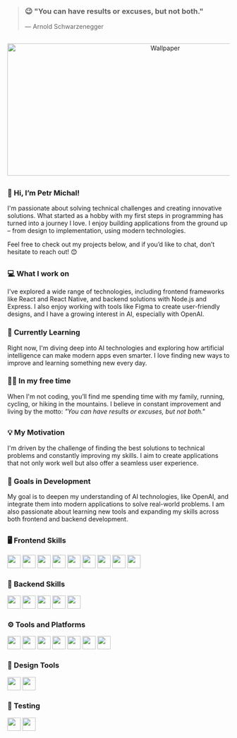 > ### 😉 "You can have results or excuses, but not both."  
> — Arnold Schwarzenegger

##

<div align="center">
  <img src="https://github.com/user-attachments/assets/ed12e420-521b-4023-90b2-a600278eb406" alt="Wallpaper" width="700"  height="300">
</div>

##

### 👋 Hi, I’m Petr Michal!
I'm passionate about solving technical challenges and creating innovative solutions. What started as a hobby with my first steps in programming has turned into a journey I love. I enjoy building applications from the ground up – from design to implementation, using modern technologies.

Feel free to check out my projects below, and if you’d like to chat, don’t hesitate to reach out! 😊

##

### 💻 **What I work on**  
I've explored a wide range of technologies, including frontend frameworks like React and React Native, and backend solutions with Node.js and Express. I also enjoy working with tools like Figma to create user-friendly designs, and I have a growing interest in AI, especially with OpenAI.

### 🚀 **Currently Learning**  
Right now, I'm diving deep into AI technologies and exploring how artificial intelligence can make modern apps even smarter. I love finding new ways to improve and learning something new every day.

### 🏃‍♂️ **In my free time**  
When I'm not coding, you’ll find me spending time with my family, running, cycling, or hiking in the mountains. I believe in constant improvement and living by the motto: _"You can have results or excuses, but not both."_

## 

### 💡 My Motivation
I'm driven by the challenge of finding the best solutions to technical problems and constantly improving my skills. I aim to create applications that not only work well but also offer a seamless user experience.

### 🎯 Goals in Development
My goal is to deepen my understanding of AI technologies, like OpenAI, and integrate them into modern applications to solve real-world problems. I am also passionate about learning new tools and expanding my skills across both frontend and backend development.

##

### 🖥️ Frontend Skills
<p>
  <img src="https://img.shields.io/badge/-HTML5-ff5722?style=for-the-badge&labelColor=black&logo=html5&logoColor=ff5722" height="30"> 
  <img src="https://img.shields.io/badge/-CSS3-2965f1?style=for-the-badge&labelColor=black&logo=css3&logoColor=2965f1" height="30">
  <img src="https://img.shields.io/badge/-JavaScript-f7df1e?style=for-the-badge&labelColor=black&logo=javascript&logoColor=f7df1e" height="30">
  <img src="https://img.shields.io/badge/-React-61DBFB?style=for-the-badge&labelColor=black&logo=react&logoColor=61DBFB" height="30">
  <img src="https://img.shields.io/badge/-React%20Native-61DBFB?style=for-the-badge&labelColor=black&logo=react&logoColor=61DBFB" height="30">
  <img src="https://img.shields.io/badge/-Expo-black?style=for-the-badge&labelColor=black&logo=expo&logoColor=white" height="30">
  <img src="https://img.shields.io/badge/-TypeScript-3178C6?style=for-the-badge&labelColor=black&logo=typescript&logoColor=3178C6" height="30">
  <img src="https://img.shields.io/badge/-Tailwind_CSS-38b2ac?style=for-the-badge&labelColor=black&logo=tailwind-css&logoColor=38b2ac" height="30">
  <img src="https://img.shields.io/badge/-FramerMotion-BC4A97?style=for-the-badge&labelColor=black&logo=framer&logoColor=BC4A97" height="30"> </p>
</p>

### 🔧 Backend Skills
<p>
  <img src="https://img.shields.io/badge/-Node.js-3c873a?style=for-the-badge&labelColor=black&logo=node.js&logoColor=3c873a" height="30">
  <img src="https://img.shields.io/badge/-Express-000000?style=for-the-badge&labelColor=black&logo=express&logoColor=white" height="30">
  <img src="https://img.shields.io/badge/-MongoDB-47a248?style=for-the-badge&labelColor=black&logo=mongodb&logoColor=47a248" height="30">
  <img src="https://img.shields.io/badge/-Supabase-3ecf8e?style=for-the-badge&labelColor=black&logo=supabase&logoColor=3ecf8e" height="30">
  <img src="https://img.shields.io/badge/-Firebase-ffca28?style=for-the-badge&labelColor=black&logo=firebase&logoColor=ffca28" height="30">
</p>

### ⚙️ Tools and Platforms
<p> 
  <img src="https://img.shields.io/badge/-Git-f05032?style=for-the-badge&labelColor=black&logo=git&logoColor=f05032" height="30">
  <img src="https://img.shields.io/badge/-GitHub-black?style=for-the-badge&labelColor=black&logo=github&logoColor=white" height="30">
  <img src="https://img.shields.io/badge/-VS%20Code-007ACC?style=for-the-badge&labelColor=black&logo=visualstudiocode&logoColor=007ACC" height="30"> 
  <img src="https://img.shields.io/badge/-Postman-ff6c37?style=for-the-badge&labelColor=black&logo=postman&logoColor=ff6c37" height="30">
  <img src="https://img.shields.io/badge/-ChatGPT-412991?style=for-the-badge&labelColor=black&logo=openai&logoColor=412991" height="30">
  <img src="https://img.shields.io/badge/-Heroku-6762a6?style=for-the-badge&labelColor=black&logo=heroku&logoColor=6762a6" height="30">
  <img src="https://img.shields.io/badge/-Netlify-00c7b7?style=for-the-badge&labelColor=black&logo=netlify&logoColor=00c7b7" height="30">
</p>

### 🎨 Design Tools
<p> 
  <img src="https://img.shields.io/badge/-Figma-f24e1e?style=for-the-badge&labelColor=black&logo=figma&logoColor=f24e1e" height="30">
  <img src="https://img.shields.io/badge/-Canva-00c4cc?style=for-the-badge&labelColor=black&logo=canva&logoColor=00c4cc" height="30">
</p>

### 🧪 Testing
<p>
  <img src="https://img.shields.io/badge/-Jest-C21325?style=for-the-badge&labelColor=black&logo=jest&logoColor=C21325" height="30">
  <img src="https://img.shields.io/badge/-React%20Testing%20Library-E33332?style=for-the-badge&labelColor=black&logo=testing-library&logoColor=E33332" height="30">
</p>


















